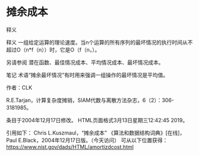 # 摊余成本


释义



释义
一组给定运算的理论速度。当n个运算的所有序列的最坏情况的执行时间从不超过O（n*f（n））时，它是O（f（n，）。



另请参阅
潜在函数、最佳情况成本、平均情况成本、最坏情况成本。



笔记
术语“摊余最坏情况”有时用来强调一组操作的最坏情况是平均值。


作者：CLK


R.E.Tarjan，计算复杂度摊销，SIAM代数与离散方法杂志，6（2）：306-3181985。








条目于2004年12月17日修改。
HTML页面格式3月13日星期三12:42:45 2019。



引用如下：
Chris L.Kuszmaul，“摊余成本”
《算法和数据结构词典》[在线]，Paul E.Black，2004年12月17日版。（今天访问）
可从以下位置获得：https://www.nist.gov/dads/HTML/amortizdcost.html